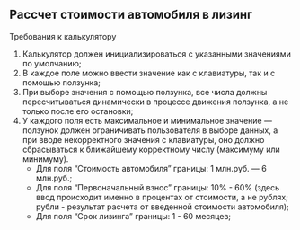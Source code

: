 ## Рассчет стоимости автомобиля в лизинг

Требования к калькулятору
1. Калькулятор должен инициализироваться с указанными значениями по умолчанию;
2. В каждое поле можно ввести значение как с клавиатуры, так и с помощью ползунка;
3. При выборе значения с помощью ползунка, все числа должны пересчитываться динамически в процессе движения ползунка, а не только после его остановки;
4. У каждого поля есть максимальное и минимальное значение — ползунок должен ограничивать пользователя в выборе данных, а при вводе некорректного значения с клавиатуры, оно должно сбрасываться к ближайшему корректному числу (максимуму или минимуму).
   - Для поля “Стоимость автомобиля” границы: 1 млн.руб. — 6 млн.руб.;
   - Для поля “Первоначальный взнос” границы: 10% - 60% (здесь ввод происходит именно в процентах от стоимости, а не рублях; рубли - результат расчета от введенной стоимости автомобиля);
   - Для поля “Срок лизинга” границы: 1 - 60 месяцев;

